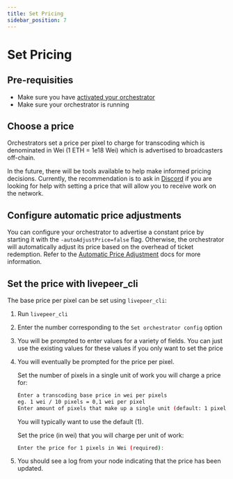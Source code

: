```yaml
---
title: Set Pricing
sidebar_position: 7
---
```


# Set Pricing

## Pre-requisities

- Make sure you have
  [activated your orchestrator](/video-miners/getting-started/activation)
- Make sure your orchestrator is running

## Choose a price

Orchestrators set a price per pixel to charge for transcoding which is
denominated in Wei (1 ETH = 1e18 Wei) which is advertised to broadcasters
off-chain.

In the future, there will be tools available to help make informed pricing
decisions. Currently, the recommendation is to ask in
[Discord](https://discord.gg/uaPhtyrWsF) if you are looking for help with
setting a price that will allow you to receive work on the network.

## Configure automatic price adjustments

You can configure your orchestrator to advertise a constant price by starting it
with the `-autoAdjustPrice=false` flag. Otherwise, the orchestrator will
automatically adjust its price based on the overhead of ticket redemption. Refer
to the
[Automatic Price Adjustment](/video-miners/core-concepts/payments#automatic-price-adjustments)
docs for more information.

## Set the price with livepeer_cli

The base price per pixel can be set using `livepeer_cli`:

1. Run `livepeer_cli`

2. Enter the number corresponding to the `Set orchestrator config` option

3. You will be prompted to enter values for a variety of fields. You can just
   use the existing values for these values if you only want to set the price

4. You will eventually be prompted for the price per pixel.

   Set the number of pixels in a single unit of work you will charge a price
   for:

   ```bash
   Enter a transcoding base price in wei per pixels
   eg. 1 wei / 10 pixels = 0,1 wei per pixel
   Enter amount of pixels that make up a single unit (default: 1 pixel):
   ```

   You will typically want to use the default (1).

   Set the price (in wei) that you will charge per unit of work:

   ```bash
   Enter the price for 1 pixels in Wei (required):
   ```

5. You should see a log from your node indicating that the price has been
   updated.

